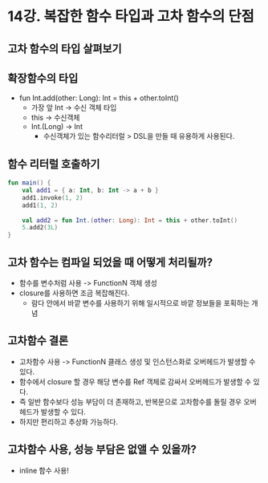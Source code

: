 # 14강. 복잡한 함수 타입과 고차 함수의 단점

## 고차 함수의 타입 살펴보기

## 확장함수의 타입
- fun Int.add(other: Long): Int = this + other.toInt()
  - 가장 앞 Int -> 수신 객체 타입
  - this -> 수신객체
  - Int.(Long) -> Int
    - 수신객체가 있는 함수리터럴 > DSL을 만들 때 유용하게 사용된다.

## 함수 리터럴 호출하기
```kotlin
fun main() {
    val add1 = { a: Int, b: Int -> a + b }
    add1.invoke(1, 2)
    add1(1, 2)
    
    val add2 = fun Int.(other: Long): Int = this + other.toInt()
    5.add2(3L)
}
```

## 고차 함수는 컴파일 되었을 때 어떻게 처리될까?
- 함수를 변수처럼 사용 -> FunctionN 객체 생성
- closure를 사용하면 조금 복잡해진다.
  - 람다 안에서 바깥 변수를 사용하기 위해 일시적으로 바깥 정보들을 포획하는 개념 

## 고차함수 결론
- 고차함수 사용 -> FunctionN 클래스 생성 및 인스턴스화로 오버헤드가 발생할 수 있다.
- 함수에서 closure 할 경우 해당 변수를 Ref 객체로 감싸서 오버헤드가 발생할 수 있다.
- 즉 일반 함수보다 성능 부담이 더 존재하고, 반복문으로 고차함수를 돌릴 경우 오버헤드가 발생할 수 있다.
- 하지만 편리하고 추상화 가능하다.

## 고차함수 사용, 성능 부담은 없앨 수 있을까?
- inline 함수 사용!